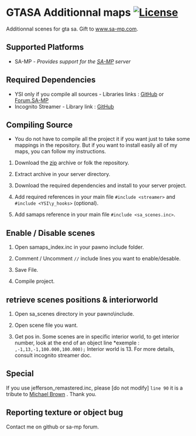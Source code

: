 [license]: https://tldrlegal.com/l/mit

# GTASA Additionnal maps [![License](http://img.shields.io/badge/license-MIT-lightgrey.svg?style=flat)][License]

Additionnal scenes for gta sa. Gift to www.sa-mp.com.

## Supported Platforms
 * SA-MP - _Provides support for the [SA-MP](http://www.sa-mp.com/) server_
 
## Required Dependencies
 * YSI only if you compile all sources - Libraries links  : [GitHub](https://github.com/Misiur/YSI) or [Forum.SA-MP](http://forum.sa-mp.com/showthread.php?t=570883)
 * Incognito Streamer - Library link : [GitHub](https://github.com/samp-incognito/samp-streamer-plugin/releases/tag/v2.82)

## Compiling Source
 * You do not have to compile all the project it if you want just to take some mappings in the repository. But if you want to install easily all of my maps, you can follow my instructions.

 1. Download the [zip](https://github.com/BenBout/GTASA-scenes/archive/master.zip) archive or folk the repository.

 2. Extract archive in your server directory.

 3. Download the required dependencies and install to your server project.

 4. Add required references in your main file `#include <streamer>` and `#include <YSI\y_hooks>` (optional).

 5. Add samaps reference in your main file `#include <sa_scenes.inc>`.

## Enable / Disable scenes

 1. Open samaps_index.inc in your pawno include folder.
 
 2. Comment / Uncomment `//` include lines you want to enable/desable.

 3. Save File.
 
 4. Compile project.
 
## retrieve scenes positions & interiorworld

 1. Open sa_scenes directory in your pawno\include.
 
 2. Open scene file you want.
 
 3. Get pos in. Some scenes are in specific interior world, to get interior number, look at the end of an object line
	*exemple : `,-1,13,-1,100.000,100.000);` Interior world is 13. For more details, consult incognito streamer doc.
	
## Special
 If you use jefferson_remastered.inc, please [do not modify] `line 90` it is a tribute to [Michael Brown](https://en.wikipedia.org/wiki/Shooting_of_Michael_Brown) . Thank you.

 ## Reporting texture or object bug

Contact me on github or sa-mp forum.
